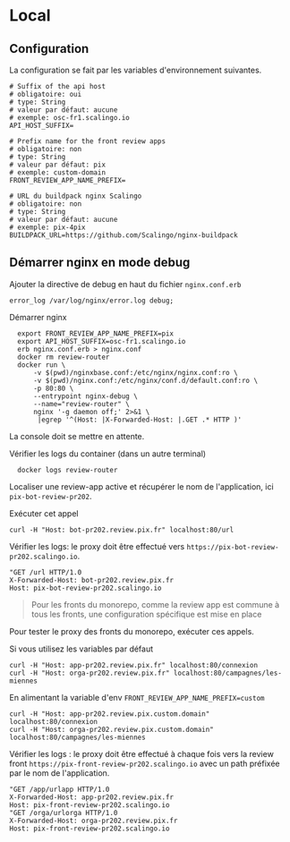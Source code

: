 # Local

## Configuration

La configuration se fait par les variables d'environnement suivantes.
```dotenv
# Suffix of the api host
# obligatoire: oui
# type: String
# valeur par défaut: aucune
# exemple: osc-fr1.scalingo.io
API_HOST_SUFFIX=

# Prefix name for the front review apps
# obligatoire: non
# type: String
# valeur par défaut: pix
# exemple: custom-domain
FRONT_REVIEW_APP_NAME_PREFIX=

# URL du buildpack nginx Scalingo
# obligatoire: non
# type: String
# valeur par défaut: aucune
# exemple: pix-4pix
BUILDPACK_URL=https://github.com/Scalingo/nginx-buildpack
```

## Démarrer nginx en mode debug

Ajouter la directive de debug en haut du fichier `nginx.conf.erb`
```
error_log /var/log/nginx/error.log debug;
```

Démarrer nginx
```shell
  export FRONT_REVIEW_APP_NAME_PREFIX=pix
  export API_HOST_SUFFIX=osc-fr1.scalingo.io
  erb nginx.conf.erb > nginx.conf
  docker rm review-router
  docker run \
      -v $(pwd)/nginxbase.conf:/etc/nginx/nginx.conf:ro \
      -v $(pwd)/nginx.conf:/etc/nginx/conf.d/default.conf:ro \
      -p 80:80 \
      --entrypoint nginx-debug \
      --name="review-router" \
      nginx '-g daemon off;' 2>&1 \
       |egrep '^(Host: |X-Forwarded-Host: |.GET .* HTTP )'
```
La console doit se mettre en attente.

Vérifier les logs du container (dans un autre terminal)
```
  docker logs review-router
```

Localiser une review-app active et récupérer le nom de l'application, ici `pix-bot-review-pr202`.

Exécuter cet appel
```shell
curl -H "Host: bot-pr202.review.pix.fr" localhost:80/url
```

Vérifier les logs: le proxy doit être effectué vers `https://pix-bot-review-pr202.scalingo.io`.

```shell
"GET /url HTTP/1.0
X-Forwarded-Host: bot-pr202.review.pix.fr
Host: pix-bot-review-pr202.scalingo.io
```

> Pour les fronts du monorepo, comme la review app est commune à tous les fronts, une configuration spécifique
> est mise en place

Pour tester le proxy des fronts du monorepo, exécuter ces appels.

Si vous utilisez les variables par défaut
```shell
curl -H "Host: app-pr202.review.pix.fr" localhost:80/connexion
curl -H "Host: orga-pr202.review.pix.fr" localhost:80/campagnes/les-miennes
```

En alimentant la variable d'env `FRONT_REVIEW_APP_NAME_PREFIX=custom`
```shell
curl -H "Host: app-pr202.review.pix.custom.domain" localhost:80/connexion
curl -H "Host: orga-pr202.review.pix.custom.domain" localhost:80/campagnes/les-miennes
```

Vérifier les logs : le proxy doit être effectué à chaque fois vers la review front
`https://pix-front-review-pr202.scalingo.io` avec un path préfixée par le nom de l'application.

```shell
"GET /app/urlapp HTTP/1.0
X-Forwarded-Host: app-pr202.review.pix.fr
Host: pix-front-review-pr202.scalingo.io
"GET /orga/urlorga HTTP/1.0
X-Forwarded-Host: orga-pr202.review.pix.fr
Host: pix-front-review-pr202.scalingo.io
```
